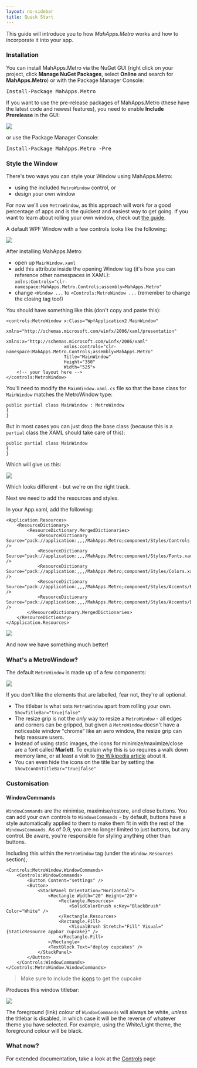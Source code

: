 ```yaml
---
layout: no-sidebar
title: Quick Start
---
```


This guide will introduce you to how *MahApps.Metro* works and how to incorporate it into your app.

### Installation

You can install MahApps.Metro via the NuGet GUI (right click on your project, click **Manage NuGet Packages**, select **Online** and search for **MahApps.Metro**) or with the Package Manager Console:

<pre class="nuget-button">Install-Package MahApps.Metro</pre>

If you want to use the pre-release packages of MahApps.Metro (these have the latest code and newest features), you need to enable **Include Prerelease** in the GUI:

![]({{site.baseurl}}/images/include_prerelease.png)

or use the Package Manager Console:

<pre class="nuget-button">Install-Package MahApps.Metro -Pre</pre>

### Style the Window

There's two ways you can style your Window using MahApps.Metro:

 -  using the included `MetroWindow` control, or
 -  design your own window

For now we'll use `MetroWindow`, as this approach will work for a good percentage of apps and is the quickest and easiest way to get going. 
If you want to learn about rolling your own window, check out [the guide](advanced-guide.html).

A default WPF Window with a few controls looks like the following:

![]({{site.baseurl}}/images/01_UnstyledWindow.png)

After installing MahApps.Metro:

 - open up `MainWindow.xaml`
 - add this attribute inside the opening Window tag (it's how you can reference other namespaces in XAML):  
`xmlns:Controls="clr-namespace:MahApps.Metro.Controls;assembly=MahApps.Metro"`
 - change `<Window ...` to `<Controls:MetroWindow ...` (remember to change the closing tag too!)

You should have something like this (don't copy and paste this):

    <controls:MetroWindow x:Class="WpfApplication2.MainWindow"
                          xmlns="http://schemas.microsoft.com/winfx/2006/xaml/presentation"
                          xmlns:x="http://schemas.microsoft.com/winfx/2006/xaml"
                          xmlns:controls="clr-namespace:MahApps.Metro.Controls;assembly=MahApps.Metro"
                          Title="MainWindow" 
                          Height="350" 
                          Width="525">
        <!-- your layout here -->
    </controls:MetroWindow>


You'll need to modify the `MainWindow.xaml.cs` file  so that the base class for `MainWindow` matches the MetroWindow type:

    public partial class MainWindow : MetroWindow
    {
    }

But in most cases you can just drop the base class (because this is a `partial` class the XAML should take care of this):

    public partial class MainWindow
    {
    }

 Which will give us this:

![]({{site.baseurl}}/images/02_PartiallyStyledWindow.png)

Which looks different - but we're on the right track. 

Next we need to add the resources and styles.

In your App.xaml, add the following:
	
	<Application.Resources>
		<ResourceDictionary>
			<ResourceDictionary.MergedDictionaries>
				<ResourceDictionary Source="pack://application:,,,/MahApps.Metro;component/Styles/Controls.xaml" />
				<ResourceDictionary Source="pack://application:,,,/MahApps.Metro;component/Styles/Fonts.xaml" />
				<ResourceDictionary Source="pack://application:,,,/MahApps.Metro;component/Styles/Colors.xaml" />
				<ResourceDictionary Source="pack://application:,,,/MahApps.Metro;component/Styles/Accents/Blue.xaml" />
				<ResourceDictionary Source="pack://application:,,,/MahApps.Metro;component/Styles/Accents/BaseLight.xaml" />
			</ResourceDictionary.MergedDictionaries>
		</ResourceDictionary>
	</Application.Resources>
	
![]({{site.baseurl}}/images/03_StyledWindow.png)

And now we have something much better!

### What's a MetroWindow?

The default `MetroWindow` is made up of a few components:

![]({{site.baseurl}}/images/04_ExplainedStyledWindow.png)

If you don't like the elements that are labelled, fear not, they're all optional.

- The titlebar is what sets `MetroWindow` apart from rolling your own. `ShowTitleBar="true|false"`
- The resize grip is not the *only* way to resize a `MetroWindow` - all edges and corners can be gripped, but given a `MetroWindow` doesn't have a noticeable window "chrome" like an aero window, the resize grip can help reassure users.
- Instead of using static images, the icons for minimize/maximize/close are a font called **Marlett**. To explain why this is so requires a walk down memory lane, or at least a visit to [the Wikipedia article](http://en.wikipedia.org/wiki/Marlett) about it.
- You can even hide the icons on the title bar by setting the  `ShowIconOnTitleBar="true|false"` 

### Customisation

#### WindowCommands

`WindowCommands` are the minimise, maximise/restore, and close buttons. You can add your own controls to `WindowsCommands` - by default, buttons have a style automatically applied to them to make them fit in with the rest of the `WindowsCommands`. As of 0.9, you are no longer limited to just buttons, but any control. Be aware, you're responsible for styling anything other than buttons.

Including this within the `MetroWindow` tag (under the `Window.Resources` section),

	<Controls:MetroWindow.WindowCommands>
	    <Controls:WindowCommands>
	        <Button Content="settings" />
            <Button>
                <StackPanel Orientation="Horizontal">
                    <Rectangle Width="20" Height="20">
                        <Rectangle.Resources>
                            <SolidColorBrush x:Key="BlackBrush" Color="White" />
                        </Rectangle.Resources>
                        <Rectangle.Fill>
                            <VisualBrush Stretch="Fill" Visual="{StaticResource appbar_cupcake}" />
                        </Rectangle.Fill>
                    </Rectangle>
                    <TextBlock Text="deploy cupcakes" />
                </StackPanel>
            </Button>
        </Controls:WindowCommands>
	</Controls:MetroWindow.WindowCommands>

> Make sure to include the [icons](#icons) to get the cupcake

Produces this window titlebar:

![]({{site.baseurl}}/images/05_WindowCommands.png)

The foreground (link) colour of `WindowCommands` will always be white, *unless* the titlebar is disabled, in which case it will be the reverse of whatever theme you have selected. For example, using the White/Light theme, the foreground colour will be black.

### What now?

For extended documentation, take a look at the [Controls]({{site.baseurl}}/controls/) page